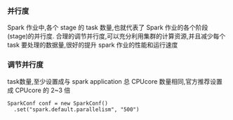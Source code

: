 ### 并行度
Spark 作业中,各个 stage 的 task 数量,也就代表了 Spark 作业的各个阶段 (stage)的并行度.
合理的调节并行度,可以充分利用集群的计算资源,并且减少每个 task 要处理的数据量,很好的提升 spark 
作业的性能和运行速度
### 调节并行度 
task数量,至少设置成与 spark application 总 CPUcore 数量相同,官方推荐设置成 CPUcore 的 2~3 倍

```$xslt
SparkConf conf = new SparkConf()
  .set("spark.default.parallelism", "500")
``` 